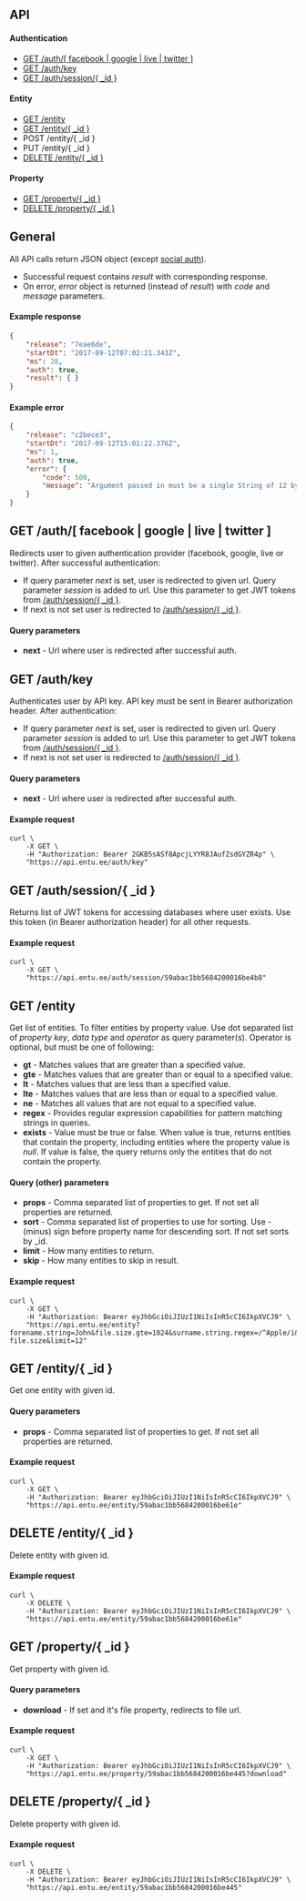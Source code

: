 ## API
#### Authentication
- [GET /auth/[ facebook \| google \| live \| twitter ]](#get-auth-facebook--google--live--twitter-)
- [GET /auth/key](#get-authkey)
- [GET /auth/session/{ \_id }](#get-authsession-_id-)

#### Entity
- [GET /entity](#get-entity)
- [GET /entity/{ \_id }](#get-entity-_id-)
- POST /entity/{ \_id }
- PUT /entity/{ \_id }
- [DELETE /entity/{ \_id }](#delete-entity-_id-)

#### Property
- [GET /property/{ \_id }](#get-property-_id-)
- [DELETE /property/{ \_id }](#delete-property-_id-)




## General
All API calls return JSON object (except [social auth](#get-authfacebookgooglelivetwitter)).
- Successful request contains *result* with corresponding response.
- On error, *error* object is returned (instead of *result*) with *code* and *message* parameters.

#### Example response
```json
{
    "release": "7eae6de",
    "startDt": "2017-09-12T07:02:21.343Z",
    "ms": 28,
    "auth": true,
    "result": { }
}
```

#### Example error
```json
{
    "release": "c2bece3",
    "startDt": "2017-09-12T15:01:22.376Z",
    "ms": 1,
    "auth": true,
    "error": {
        "code": 500,
        "message": "Argument passed in must be a single String of 12 bytes or a string of 24 hex characters"
    }
}
```




## GET /auth/[ facebook \| google \| live \| twitter ]
Redirects user to given authentication provider (facebook, google, live or twitter). After successful authentication:
- If query parameter *next* is set, user is redirected to given url. Query parameter *session* is added to url. Use this parameter to get JWT tokens from [/auth/session/{ \_id }](#get-authsession-_id-).
- If next is not set user is redirected to [/auth/session/{ \_id }](#get-authsession-_id-).

#### Query parameters
- **next** - Url where user is redirected after successful auth.


## GET /auth/key
Authenticates user by API key. API key must be sent in Bearer authorization header. After authentication:
- If query parameter *next* is set, user is redirected to given url. Query parameter *session* is added to url. Use this parameter to get JWT tokens from [/auth/session/{ \_id }](#get-authsession-_id-).
- If next is not set user is redirected to [/auth/session/{ \_id }](#get-authsession-_id-).

#### Query parameters
- **next** - Url where user is redirected after successful auth.

#### Example request
```shell
curl \
    -X GET \
    -H "Authorization: Bearer 2GKB5sASf8ApcjLYYR8JAufZsdGYZR4p" \
    "https://api.entu.ee/auth/key"
```


## GET /auth/session/{ \_id }
Returns list of JWT tokens for accessing databases where user exists. Use this token (in Bearer authorization header) for all other requests.

#### Example request
```shell
curl \
    -X GET \
    "https://api.entu.ee/auth/session/59abac1bb5684200016be4b8"
```




## GET /entity
Get list of entities. To filter entities by property value. Use dot separated list of *property key*, *data type* and *operator* as query parameter(s). Operator is optional, but must be one of following:
- **gt** - Matches values that are greater than a specified value.
- **gte** - Matches values that are greater than or equal to a specified value.
- **lt** - Matches values that are less than a specified value.
- **lte** - Matches values that are less than or equal to a specified value.
- **ne** - Matches all values that are not equal to a specified value.
- **regex** - Provides regular expression capabilities for pattern matching strings in queries.
- **exists** - Value must be true or false. When value is true, returns entities that contain the property, including entities where the property value is *null*. If value is false, the query returns only the entities that do not contain the property.

#### Query (other) parameters
- **props** - Comma separated list of properties to get. If not set all properties are returned.
- **sort** - Comma separated list of properties to use for sorting. Use - (minus) sign before property name for descending sort. If not set sorts by \_id.
- **limit** - How many entities to return.
- **skip** - How many entities to skip in result.

#### Example request
```shell
curl \
    -X GET \
    -H "Authorization: Bearer eyJhbGciOiJIUzI1NiIsInR5cCI6IkpXVCJ9" \
    "https://api.entu.ee/entity?forename.string=John&file.size.gte=1024&surname.string.regex=/^Apple/i&photo._id.exists=false&sort=-file.size&limit=12"
```




## GET /entity/{ \_id }
Get one entity with given id.

#### Query parameters
- **props** - Comma separated list of properties to get. If not set all properties are returned.

#### Example request
```shell
curl \
    -X GET \
    -H "Authorization: Bearer eyJhbGciOiJIUzI1NiIsInR5cCI6IkpXVCJ9" \
    "https://api.entu.ee/entity/59abac1bb5684200016be61e"
```


## DELETE /entity/{ \_id }
Delete entity with given id.

#### Example request
```shell
curl \
    -X DELETE \
    -H "Authorization: Bearer eyJhbGciOiJIUzI1NiIsInR5cCI6IkpXVCJ9" \
    "https://api.entu.ee/entity/59abac1bb5684200016be61e"
```




## GET /property/{ \_id }
Get property with given id.

#### Query parameters
- **download** - If set and it's file property, redirects to file url.

#### Example request
```shell
curl \
    -X GET \
    -H "Authorization: Bearer eyJhbGciOiJIUzI1NiIsInR5cCI6IkpXVCJ9" \
    "https://api.entu.ee/property/59abac1bb5684200016be445?download"
```


## DELETE /property/{ \_id }
Delete property with given id.

#### Example request
```shell
curl \
    -X DELETE \
    -H "Authorization: Bearer eyJhbGciOiJIUzI1NiIsInR5cCI6IkpXVCJ9" \
    "https://api.entu.ee/entity/59abac1bb5684200016be445"
```
